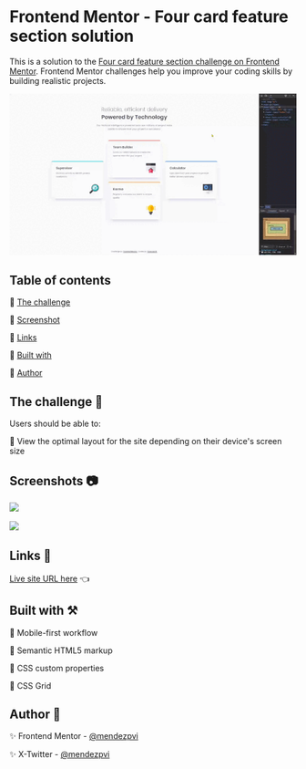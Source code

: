 # Frontend Mentor - Four card feature section solution

This is a solution to the [Four card feature section challenge on Frontend Mentor](https://www.frontendmentor.io/challenges/four-card-feature-section-weK1eFYK). Frontend Mentor challenges help you improve your coding skills by building realistic projects. 

![](./assets/screenshots/sample.gif)

## Table of contents

🔳 [The challenge](#the-challenge-muscle)

🔳 [Screenshot](#screenshots-camera)

🔳 [Links](#links-link)

🔳 [Built with](#built-with-hammer_and_pick)

🔳 [Author](#author-beginner)


## The challenge :muscle:

Users should be able to:

🎯 View the optimal layout for the site depending on their device's screen size

## Screenshots :camera:

![](./assets/screenshots/mobile.avif)

![](./assets/screenshots/desktop.avif)


## Links :link:

[Live site URL here](https://mendezpvi.github.io/fem-four-card-feature/) 👈

<!-- [Solution in Frontend Mentor here](https://your-solution-url.com) 👈 -->


## Built with :hammer_and_pick:

📌 Mobile-first workflow

📌 Semantic HTML5 markup

📌 CSS custom properties

📌 CSS Grid


## Author :beginner:

✨ Frontend Mentor - [@mendezpvi](https://www.frontendmentor.io/profile/mendezpvi)

✨ X-Twitter - [@mendezpvi](https://x.com/mendezpvi)
